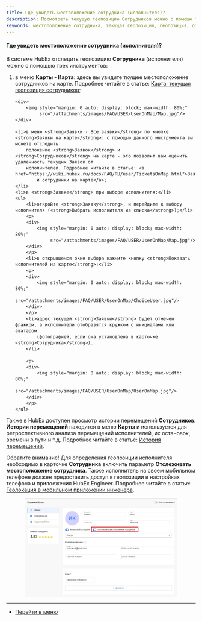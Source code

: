 ```yaml
---
title: Где увидеть местоположение сотрудника (исполнителя)?
description: Посмотреть текущую геопозицию Сотрудников можно с помощю трех инструментов. Первый - в меню Карты. Второй - в списке всех Заявок при включенном отображении Заявок на карте. Третий - при выборе исполнителя в Заявке.
keywords: местоположение сотрудника, текущая геопозиция, геопозиция, отследить геопозицию, показать исполнителей на карте, hubex, хабекс, хубекс, хабикс
---
```

#### Где увидеть местоположение сотрудника (исполнителя)?

<html>
<meta charset="utf-8">

</html>

<body>
<p>В системе HubEx отследить геопозицию <strong>Сотрудника</strong> (исполнителя) можно с помощью трех инструментов:</p>
<ol>
    <li>в меню <strong>Карты - Карта</strong>: здесь вы увидите ткущее местоположение сотрудников на карте. Подробнее читайте в статье:
        <a href="https://wiki.hubex.ru/docs/FAQ/RU/user/GeoPosition.html">Карта: текущая геопозиция сотрудников</a>;
    </li>

    <div>
        <img style="margin: 0 auto; display: block; max-width: 80%;"
             src="/attachments/images/FAQ/USER/UserOnMap/Map.jpg"/>
    </div>

    <li>в меню <strong>Заявки - Все заявки</strong> по кнопке <strong>Заявки на карте</strong>: с помощью данного инструмента вы можете отследить
        положение <strong>Заявок</strong> и <strong>Сотрудников</strong> на карте - это позволит вам оценить удаленность текущих Заявок от
        исполнителей. Подробнее читайте в статье: <a href="https://wiki.hubex.ru/docs/FAQ/RU/user/TicketsOnMap.html">Заявки
            и сотрудники на карте</a>;
    </li>
    <li>в <strong>Заявке</strong> при выборе исполнителя:</li>
    <ul>
        <li>откройте <strong>Заявку</strong>, и перейдите к выбору исполнителя (<strong>Выбрать исполнителя из списка</strong>);</li>
        <p>
        <div>
            <img style="margin: 0 auto; display: block; max-width: 80%;"
                 src="/attachments/images/FAQ/USER/UserOnMap/Map.jpg"/>
        </div>
        </p>
        <li>в открывшемся окне выбора нажмите кнопку <strong>Показать исполнителей на карте</strong>;</li>
        <p>
        <div>
            <img style="margin: 0 auto; display: block; max-width: 80%;"
                 src="/attachments/images/FAQ/USER/UserOnMap/ChoiceUser.jpg"/>
        </div>
        </p>
        <li>адрес текущей <strong>Заявки</strong> будет отмечен флажком, а исполнители отобразятся кружком с инициалами или аватаром
            (фотографией, если она установлена в карточке <strong>Сотрудника</strong>).
        </li>

        <p>
        <div>
            <img style="margin: 0 auto; display: block; max-width: 80%;"
                 src="/attachments/images/FAQ/USER/UserOnMap/UserOnMap.jpg"/>
        </div>
        </p>
    </ul>
</ol>
<p>Также в HubEx доступен просмотр истории перемещений <strong>Сотрудников</strong>. <strong>История перемещений</strong> находится в меню <strong>Карты</strong> и используется для
    ретроспективного анализа перемещений исполнителей, их остановок, времени в пути и т.д. Подробнее читайте в статье:
    <a
            href="https://wiki.hubex.ru/docs/FAQ/RU/user/Geotracking.html">История перемещений</a>.</p>

<p>Обратите внимание! Для определения геопозиции исполнителя необходимо в карточке <strong>Сотрудника</strong> включить параметр
    <strong>Отслеживать местоположение сотрудника</strong>. Также исполнитель на своем мобильном телефоне должен предоставить доступ к
    геопозиции в настройках телефона и прилоежения HubEx Engineer. Подробнее читайте в статье: <a
            href="https://wiki.hubex.ru/docs/FAQ/RU/user/GEOinMob.html">Геолокация в мобильном приложении инженера</a>.
</p>
<div>
    <img style="margin: 0 auto; display: block; max-width: 80%;"
         src="/attachments/images/FAQ/USER/UserOnMap/User.jpg"/>
</div>
</body>


____
- [Перейти в меню](http://wiki.hubex.ru)
